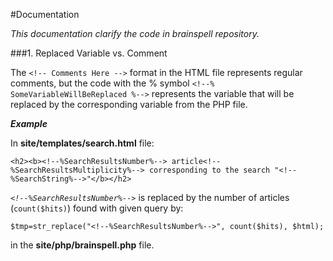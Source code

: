
#Documentation

*This documentation clarify the code in brainspell repository.*


###1. Replaced Variable vs. Comment

The ```<!-- Comments Here -->``` format in the HTML file represents regular comments, but the code with the % symbol ```<!--% SomeVariableWillBeReplaced %-->``` represents the variable that will be replaced by the corresponding variable from the PHP file. 

_**Example**_

In **site/templates/search.html** file:
```
<h2><b><!--%SearchResultsNumber%--> article<!--%SearchResultsMultiplicity%--> corresponding to the search "<!--%SearchString%-->"</b></h2>
```

*```<!--%SearchResultsNumber%-->```* is replaced by the number of articles (```count($hits)```) found with given query by:

```
$tmp=str_replace("<!--%SearchResultsNumber%-->", count($hits), $html);
```
 in the **site/php/brainspell.php** file.

 
